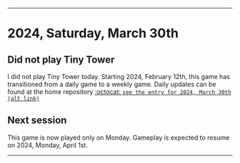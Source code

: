 
***

# 2024, Saturday, March 30th

## Did not play Tiny Tower

<!-- TODO: For each weekly entry, make sure the date is correct. The day of the week should be modified in 4 places !-->

I did not play Tiny Tower today. Starting 2024, February 12th, this game has transitioned from a daily game to a weekly game. Daily updates can be found at the home repository [:octocat: `see the entry for 2024, March 30th`](https://github.com/seanpm2001/SeansLifeArchive_Images_TinyTower/tree/master/tiny%20tower/2024/03_March/30/) [`(alt link)`](/tiny%20tower/2024/03_March/30/)

## Next session

This game is now played only on Monday. Gameplay is expected to resume on 2024, Monday, April 1st.

***
